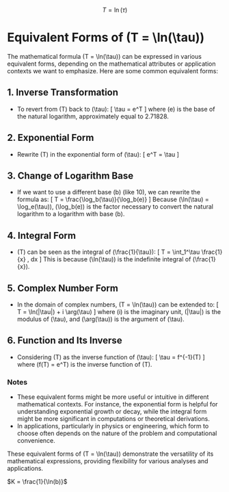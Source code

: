 $$T=\ln(\tau)$$


# Equivalent Forms of \(T = \ln(\tau)\)

The mathematical formula \(T = \ln(\tau)\) can be expressed in various equivalent forms, depending on the mathematical attributes or application contexts we want to emphasize. Here are some common equivalent forms:

## 1. Inverse Transformation
- To revert from \(T\) back to \(\tau\):
  \[
  \tau = e^T
  \]
  where \(e\) is the base of the natural logarithm, approximately equal to 2.71828.

## 2. Exponential Form
- Rewrite \(T\) in the exponential form of \(\tau\):
  \[
  e^T = \tau
  \]

## 3. Change of Logarithm Base
- If we want to use a different base \(b\) (like 10), we can rewrite the formula as:
  \[
  T = \frac{\log_b(\tau)}{\log_b(e)}
  \]
  Because \(\ln(\tau) = \log_e(\tau)\), \(\log_b(e)\) is the factor necessary to convert the natural logarithm to a logarithm with base \(b\).

## 4. Integral Form
- \(T\) can be seen as the integral of \(\frac{1}{\tau}\):
  \[
  T = \int_1^\tau \frac{1}{x} \, dx
  \]
  This is because \(\ln(\tau)\) is the indefinite integral of \(\frac{1}{x}\).

## 5. Complex Number Form
- In the domain of complex numbers, \(T = \ln(\tau)\) can be extended to:
  \[
  T = \ln(|\tau|) + i \arg(\tau)
  \]
  where \(i\) is the imaginary unit, \(|\tau|\) is the modulus of \(\tau\), and \(\arg(\tau)\) is the argument of \(\tau\).

## 6. Function and Its Inverse
- Considering \(T\) as the inverse function of \(\tau\):
  \[
  \tau = f^{-1}(T)
  \]
  where \(f(T) = e^T\) is the inverse function of \(T\).

### Notes
- These equivalent forms might be more useful or intuitive in different mathematical contexts. For instance, the exponential form is helpful for understanding exponential growth or decay, while the integral form might be more significant in computations or theoretical derivations.
- In applications, particularly in physics or engineering, which form to choose often depends on the nature of the problem and computational convenience.

These equivalent forms of \(T = \ln(\tau)\) demonstrate the versatility of its mathematical expressions, providing flexibility for various analyses and applications.

$K = \frac{1}{\ln(b)}$
